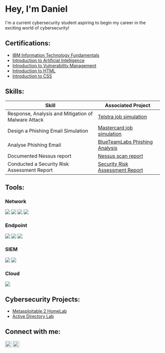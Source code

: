 <h1>Hey, I'm Daniel</h1>
I'm a current cybersecurity student aspiring to begin my career in the exciting world of cybersecurity! 

  

<h2>Certifications:</h2>

  - [IBM Information Technology Fundamentals](https://github.com/danielowen321/danielowen321/blob/main/IBM%20Information%20Technology%20Fundamentals.png)
  - [Introduction to Artificial Intelligence](Certificate.pdf)
  - [Introduction to Vulnerability Management](https://github.com/danielowen321/danielowen321/blob/main/Introduction%20to%20Vulnerability%20Management-course.pdf)
  - [Introduction to HTML](https://github.com/danielowen321/danielowen321/blob/main/HTML%20certificate.pdf)
  - [Introduction to CSS](https://github.com/danielowen321/danielowen321/blob/main/CSS%20certificate.pdf)

<h2>Skills:</h2>


| Skill                                         | Associated Project         |
|-----------------------------------------------|----------------------------|
| Response, Analysis and Mitigation of Malware Attack        |[Telstra job simulation ](https://github.com/danielowen321/danielowen321/blob/main/Telstra%20job%20sim%20certificate.pdf)|
| Design a Phishing Email Simulation                         |[Mastercard job simulation](https://github.com/danielowen321/danielowen321/blob/main/mastercard%20job%20sim%20certificate.pdf)|
| Analyse Phishing Email                                     |[BlueTeamLabs Phishing Analysis](https://blueteamlabs.online/achievement/share/challenge/76861/16)|
| Documented Nessus report                                   | [Nessus scan report](https://github.com/danielowen321/danielowen321/blob/main/Nessus%20security%20scan%20report.pdf)|
| Conducted a Security Risk Assessment Report                | [Security Risk Assessment Report](https://github.com/danielowen321/danielowen321/blob/main/Security%20risk%20assessment%20report.pdf)|

<h2>Tools:</h2>

### Network
<div>
    <img src="https://img.shields.io/badge/-Wireshark-1679A7?&style=for-the-badge&logo=Wireshark&logoColor=white" />
    <img src="https://img.shields.io/badge/-Nmap-589A8C?style=for-the-badge&logo=Nmap&logoColor=white" />
    <img src="https://img.shields.io/badge/-Cisco%20Packet%20Tracer-003B6F?style=for-the-badge&logo=Cisco&logoColor=white" />
    <img src="https://img.shields.io/badge/-tcpdump-006699?style=for-the-badge&logo=Linux&logoColor=white" />

</div>

### Endpoint
<div>
    <img src="https://img.shields.io/badge/-Nessus-00A4EF?style=for-the-badge&logo=Nessus&logoColor=white" />
    <img src="https://img.shields.io/badge/-SpiderFoot-7D4698?style=for-the-badge&logo=SpiderFoot&logoColor=white" />
    <img src="https://img.shields.io/badge/-Recon--ng-9933CC?style=for-the-badge&logoColor=white" />
</div>

### SIEM
<div>
    <img src="https://img.shields.io/badge/-Microsoft_Sentinel-0078D4?&style=for-the-badge&logo=Microsoft&logoColor=white" />
    <img src="https://img.shields.io/badge/-Splunk-000000?&style=for-the-badge&logo=Splunk&logoColor=white" />
</div>

### Cloud
<div>
    <img src="https://img.shields.io/badge/-Azure-0089D6?style=for-the-badge&logo=microsoft-azure&logoColor=white" />

</div>
                                                     
                                                           

<h2>Cybersecurity Projects:</h2>

  - [Metasploitable 2 HomeLab](https://github.com/danielowen321/Metasploitable2-HomeLab)
  - [Active Directory Lab](https://github.com/danielowen321/Active-Directory-Lab)


<h2>Connect with me:</h2>

[<img align="left" alt="DanielOwen | LinkedIn" width="22px" src="https://cdn.jsdelivr.net/npm/simple-icons@v3/icons/linkedin.svg" />][linkedin]
[<img align="left" alt="DanielOwen | Instagram" width="22px" src="https://cdn.jsdelivr.net/npm/simple-icons@v3/icons/instagram.svg" />][instagram]



[instagram]: https://www.instagram.com/dann_owenn/
[linkedin]: https://www.linkedin.com/in/danielowen321/


<!--
**danielowen321** is a ✨ _special_ ✨ repository because its `README.md` (this file) appears on your GitHub profile.

